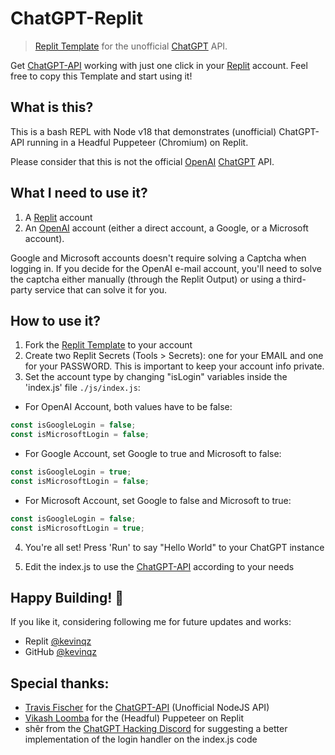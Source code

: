 # ChatGPT-Replit <!-- omit in toc -->
> [Replit Template](https://replit.com/@kevinqz/ChatGPT-Replit-Headful-Puppeteer-NodeJS-ChatGPT-API) for the unofficial [ChatGPT](https://openai.com/blog/chatgpt/) API.

Get [ChatGPT-API](https://github.com/transitive-bullshit/chatgpt-api) working with just one click in your [Replit](https://replit.com/) account. Feel free to copy this Template and start using it!

## What is this?
This is a bash REPL with Node v18 that demonstrates (unofficial) ChatGPT-API running in a Headful Puppeteer (Chromium) on Replit.

Please consider that this is not the official [OpenAI](https://openai.com/) [ChatGPT](https://chat.openai.com/chat) API.

## What I need to use it?
1. A [Replit](https://replit.com/) account
2. An [OpenAI](https://openai.com/) account (either a direct account, a Google, or a Microsoft account).

Google and Microsoft accounts doesn't require solving a Captcha when logging in. If you decide for the OpenAI e-mail account, you'll need to solve the captcha either manually (through the Replit Output) or using a third-party service that can solve it for you.

## How to use it?
1. Fork the [Replit Template](https://replit.com/@kevinqz/ChatGPT-Replit-Headful-Puppeteer-NodeJS-ChatGPT-API) to your account
2. Create two Replit Secrets (Tools > Secrets): one for your EMAIL and one for your PASSWORD. This is important to keep your account info private. 
3. Set the account type by changing "isLogin" variables inside the 'index.js' file ```./js/index.js```:

- For OpenAI Account, both values have to be false:
```ts
const isGoogleLogin = false;
const isMicrosoftLogin = false;
```

- For Google Account, set Google to true and Microsoft to false:
```ts
const isGoogleLogin = true;
const isMicrosoftLogin = false;
```
  
- For Microsoft Account, set Google to false and Microsoft to true:
```ts
const isGoogleLogin = false;
const isMicrosoftLogin = true;
```

4. You're all set! Press 'Run' to say "Hello World" to your ChatGPT instance

5. Edit the index.js to use the [ChatGPT-API](https://github.com/transitive-bullshit/chatgpt-api) according to your needs

## Happy Building! 🚀
If you like it, considering following me for future updates and works:
- Replit [@kevinqz](https://replit.com/@kevinqz)
- GitHub [@kevinqz](https://github.com/kevinqz)

## Special thanks:
- [Travis Fischer](https://github.com/transitive-bullshit) for the [ChatGPT-API](https://github.com/transitive-bullshit/chatgpt-api) (Unofficial NodeJS API)
- [Vikash Loomba](replit.com@valoomba) for the (Headful) Puppeteer on Replit
- shêr from the [ChatGPT Hacking Discord](https://discord.gg/bznweY7b) for suggesting a better implementation of the login handler on the index.js code
